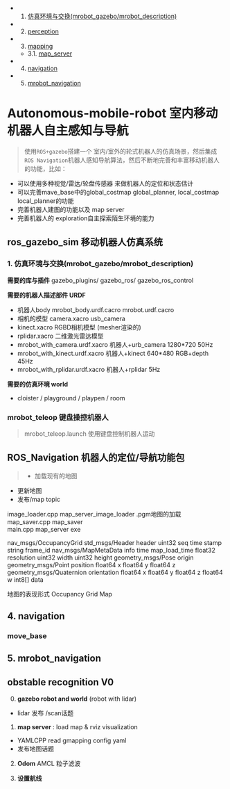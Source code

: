 <!-- vscode-markdown-toc -->
* 1. [仿真环境与交换(mrobot_gazebo/mrobot_description)](#mrobot_gazebomrobot_description)
* 2. [perception](#perception)
* 3. [mapping](#mapping)
	* 3.1. [map_server](#map_server)
* 4. [navigation](#navigation)
* 5. [mrobot_navigation](#mrobot_navigation)

<!-- vscode-markdown-toc-config
	numbering=true
	autoSave=true
	/vscode-markdown-toc-config -->
<!-- /vscode-markdown-toc -->



# Autonomous-mobile-robot 室内移动机器人自主感知与导航

> 使用`ROS+gazebo`搭建一个 室内/室外的轮式机器人的仿真场景，然后集成`ROS Navigation`机器人感知导航算法，然后不断地完善和丰富移动机器人的功能，比如：
- 可以使用多种视觉/雷达/轮盘传感器 来做机器人的定位和状态估计
- 可以完善mave_base中的global_costmap global_planner, local_costmap local_planner的功能
- 完善机器人建图的功能以及 map server
- 完善机器人的 exploration自主探索陌生环境的能力


## ros_gazebo_sim 移动机器人仿真系统

###  1. <a name='mrobot_gazebomrobot_description'></a>仿真环境与交换(mrobot_gazebo/mrobot_description)

**需要的库与插件**
gazebo_plugins/  gazebo_ros/  gazebo_ros_control  

**需要的机器人描述部件  URDF**

- 机器人body mrobot_body.urdf.cacro  mrobot.urdf.cacro   
- 相机的模型 camera.xacro  usb_camera
- kinect.xacro  RGBD相机模型 (mesher渲染的)
- rplidar.xacro 二维激光雷达模型
- mrobot_with_camera.urdf.xacro  机器人+urb_camera   1280*720 50Hz
- mrobot_with_kinect.urdf.xacro  机器人+kinect		 640*480 RGB+depth 45Hz
- mrobot_with_rplidar.urdf.xacro 机器人+rplidar      5Hz

**需要的仿真环境 world**
- cloister / playground / playpen / room

### mrobot_teleop  键盘操控机器人

> mrobot_teleop.launch  使用键盘控制机器人运动



## ROS_Navigation 机器人的定位/导航功能包
 
 > - 加载现有的地图  
   - 更新地图  
   - 发布/map topic



image_loader.cpp   map_server_image_loader .pgm地图的加载
map_saver.cpp	   map_saver  
main.cpp    	   map_server exe  


>
nav_msgs/OccupancyGrid 
std_msgs/Header header
  uint32 seq
  time stamp
  string frame_id
nav_msgs/MapMetaData info
  time map_load_time
  float32 resolution
  uint32 width
  uint32 height
  geometry_msgs/Pose origin
    geometry_msgs/Point position
      float64 x
      float64 y
      float64 z
    geometry_msgs/Quaternion orientation
      float64 x
      float64 y
      float64 z
      float64 w
int8[] data

地图的表现形式 Occupancy Grid Map 

##  4. <a name='navigation'></a>navigation


### move_base


##  5. <a name='mrobot_navigation'></a>mrobot_navigation




## obstable recognition V0

0. **gazebo robot and world** (robot with lidar)
  - lidar 发布 /scan话题

1. **map server** : load map  & rviz visualization
  - YAMLCPP read gmapping config yaml
  - 发布地图话题

2. **Odom**  AMCL 粒子滤波


3. **设置航线**

